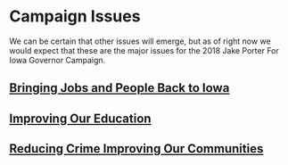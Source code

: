 # Campaign Issues

We can be certain that other issues will emerge, but as of right now we would expect that these are the major issues for the 2018 Jake Porter For Iowa Governor Campaign.

## [Bringing Jobs and People Back to Iowa](http://jakeporter.org/bringing-jobs-and-people-back-to-iowa/)

## [Improving Our Education](http://jakeporter.org/improving-our-education/)

## [Reducing Crime Improving Our Communities](http://jakeporter.org/reducing-crime-improving-our-communities/)
